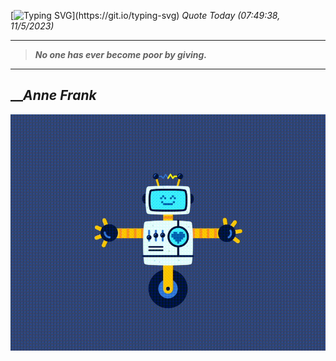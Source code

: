 [![Typing SVG](https://readme-typing-svg.herokuapp.com?font=Press+Start+2P&color=C2F784&size=35&width=900&height=100&lines=Hello+World%2C+I'm+Hung+!)](https://git.io/typing-svg) 
_Quote Today (07:49:38, 11/5/2023)_
___
>**_No one has ever become poor by giving._**
___

## __**_Anne Frank_**

![RobotDance](src/assets/images/robot-dancing-dribble.gif?style=center)
